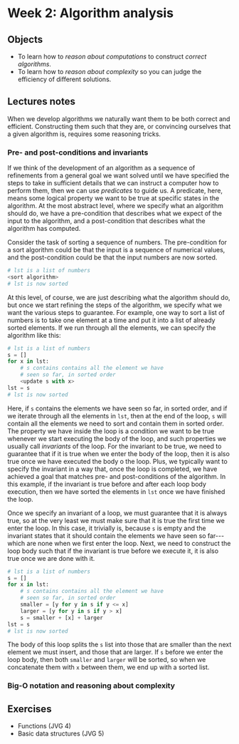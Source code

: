 # Week 2:  Algorithm analysis

## Objects

* To learn how to *reason about computations* to construct *correct algorithms*.
* To learn how to *reason about complexity* so you can judge the efficiency of different solutions.

## Lectures notes

When we develop algorithms we naturally want them to be both correct and efficient. Constructing them such that they are, or convincing ourselves that a given algorithm is, requires some reasoning tricks.

### Pre- and post-conditions and invariants

If we think of the development of an algorithm as a sequence of refinements from a general goal we want solved until we have specified the steps to take in sufficient details that we can instruct a computer how to perform them, then we can use *predicates* to guide us. A predicate, here, means some logical property we want to be true at specific states in the algorithm. At the most abstract level, where we specify what an algorithm should do, we have a pre-condition that describes what we expect of the input to the algorithm, and a post-condition that describes what the algorithm has computed.

Consider the task of sorting a sequence of numbers. The pre-condition for a sort algorithm could be that the input is a sequence of numerical values, and the post-condition could be that the input numbers are now sorted.

```python
# lst is a list of numbers
<sort algorithm>
# lst is now sorted
```

At this level, of course, we are just describing what the algorithm should do, but once we start refining the steps of the algorithm, we specify what we want the various steps to guarantee. For example, one way to sort a list of numbers is to take one element at a time and put it into a list of already sorted elements. If we run through all the elements, we can specify the algorithm like this:

```python
# lst is a list of numbers
s = []
for x in lst:
	# s contains contains all the element we have
	# seen so far, in sorted order
	<update s with x>
lst = s
# lst is now sorted
```

Here, if `s` contains the elements we have seen so far, in sorted order, and if we iterate through all the elements in `lst`, then at the end of the loop, `s` will contain all the elements we need to sort and contain them in sorted order. The property we have inside the loop is a condition we want to be true whenever we start executing the body of the loop, and such properties we usually call *invariants* of the loop. For the invariant to be true, we need to guarantee that if it is true when we enter the body of the loop, then it is also true once we have executed the body o the loop. Plus, we typically want to specify the invariant in a way that, once the loop is completed, we have achieved a goal that matches pre- and post-conditions of the algorithm. In this example, if the invariant is true before and after each loop body execution, then we have sorted the elements in `lst` once we have finished the loop.

Once we specify an invariant of a loop, we must guarantee that it is always true, so at the very least we must make sure that it is true the first time we enter the loop. In this case, it trivially is, because `s` is empty and the invariant states that it should contain the elements we have seen so far---which are none when we first enter the loop. Next, we need to construct the loop body such that if the invariant is true before we execute it, it is also true once we are done with it.

```python
# lst is a list of numbers
s = []
for x in lst:
	# s contains contains all the element we have
	# seen so far, in sorted order
	smaller = [y for y in s if y <= x]
	larger = [y for y in s if y > x]
	s = smaller + [x] + larger
lst = s
# lst is now sorted
```

The body of this loop splits the `s` list into those that are smaller than the next element we must insert, and those that are larger. If `s` before we enter the loop body, then both `smaller` and `larger` will be sorted, so when we concatenate them with `x` between them, we end up with a sorted list.


### Big-O notation and reasoning about complexity

 
## Exercises
* Functions (JVG 4)
* Basic data structures (JVG 5)
